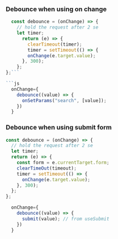 ### Debounce when using on change

````js
  const debounce = (onChange) => {
    // hold the request after 2 se
    let timer;
      return (e) => {
        clearTimeout(timer);
        timer = setTimeout(() => {
        onChange(e.target.value);
      }, 300);
    };
};```

```js
  onChange={
    debounce((value) => {
      onSetParams("search", [value]);
    })
  }
````

### Debounce when using submit form

```js
const debounce = (onChange) => {
  // hold the request after 2 se
  let timer;
  return (e) => {
    const form = e.currentTarget.form;
    clearTimeOut(timeout);
    timer = setTimeout(() => {
      onChange(e.target.value);
    }, 300);
  };
};
```

```js
  onChange={
    debounce((value) => {
      submit(value); // from useSubmit
    })
  }
```
